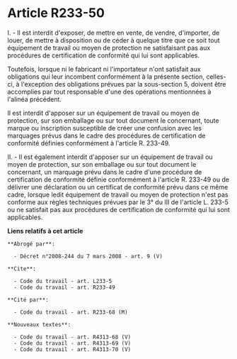 # Article R233-50

I. - Il est interdit d'exposer, de mettre en vente, de vendre, d'importer, de louer, de mettre à disposition ou de céder à
quelque titre que ce soit tout équipement de travail ou moyen de protection ne satisfaisant pas aux procédures de
certification de conformité qui lui sont applicables.

Toutefois, lorsque ni le fabricant ni l'importateur n'ont satisfait aux obligations qui leur incombent conformément à la
présente section, celles-ci, à l'exception des obligations prévues par la sous-section 5, doivent être accomplies par tout
responsable d'une des opérations mentionnées à l'alinéa précédent.

Il est interdit d'apposer sur un équipement de travail ou moyen de protection, sur son emballage ou sur tout document le
concernant, toute marque ou inscription susceptible de créer une confusion avec les marquages prévus dans le cadre des
procédures de certification de conformité définies conformément à l'article R. 233-49.

II. - Il est également interdit d'apposer sur un équipement de travail ou moyen de protection, sur son emballage ou sur tout
document le concernant, un marquage prévu dans le cadre d'une procédure de certification de conformité définie conformément à
l'article R. 233-49 ou de délivrer une déclaration ou un certificat de conformité prévu dans ce même cadre, lorsque ledit
équipement de travail ou moyen de protection n'est pas conforme aux règles techniques prévues par le 3° du III de l'article
L. 233-5 ou ne satisfait pas aux procédures de certification de conformité qui lui sont applicables.

**Liens relatifs à cet article**

	**Abrogé par**:

	  - Décret n°2008-244 du 7 mars 2008 - art. 9 (V)

	**Cite**:

	  - Code du travail - art. L233-5
	  - Code du travail - art. R233-49

	**Cité par**:

	  - Code du travail - art. R233-68 (M)

	**Nouveaux textes**:

	  - Code du travail - art. R4313-68 (V)
	  - Code du travail - art. R4313-69 (V)
	  - Code du travail - art. R4313-70 (V)
